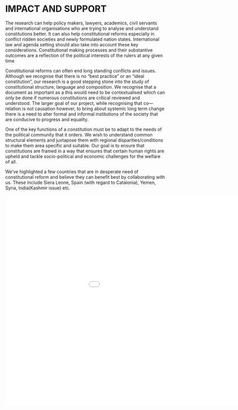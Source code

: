 # IMPACT AND SUPPORT 

The research can help policy makers, lawyers, academics, civil servants and international organisations who are trying to analyse and understand constitutions better. It can also help constitutional reforms especially in conflict ridden societies and newly formulated nation states. International law and agenda setting should also take into account these key considerations. Constitutional making processes and their substantive outcomes are a reflection of the political interests of the rulers at any given time

Constitutional reforms can often end long standing conflicts and issues. Although we recognise that there is no “best practice” or an “ideal constitution”, our research is a good stepping stone into the study of constitutional structure, language and composition. We recognise that a document as important as a this would need to be contextualised which can only be done if numerous constitutions are critical reviewed and understood. The larger goal of our project, while recognising that co—relation is not causation however, to bring about systemic long term change there is a need to alter formal and informal institutions of the society that are conducive to progress and equality.

One of the key functions of a constitution must be to adapt to the needs of the political community that it orders. We wish to understand common structural elements and juxtapose them with regional disparities/conditions to make them area specific and suitable. Our goal is to ensure that constitutions are framed in a way that ensures that certain human rights are upheld and tackle socio-political and economic challenges for the welfare of all.



We’ve highlighted a few countries that are in desperate need of constitutional reform and believe they can benefit best by collaborating with us. These include Siera Leone, Spain (with regard to Catalonia), Yemen, Syria, India(Kashmir issue) etc.


<iframe src="/constitutionproject-1/assets/images/IS.png" frameborder="0" width="1126" height="663" allowfullscreen></iframe>
